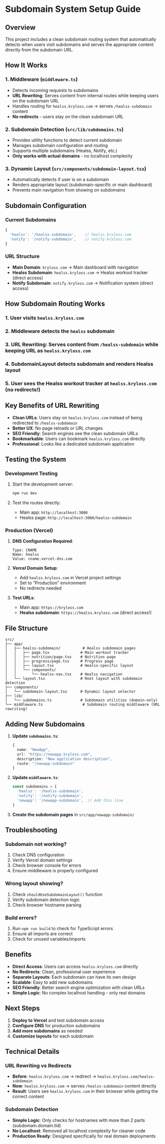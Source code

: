 # Subdomain System Setup Guide

## Overview

This project includes a clean subdomain routing system that automatically detects when users visit subdomains and serves the appropriate content directly from the subdomain URL.

## How It Works

### 1. Middleware (`middleware.ts`)
- Detects incoming requests to subdomains
- **URL Rewriting**: Serves content from internal routes while keeping users on the subdomain URL
- Handles routing for `healss.kryloss.com` → serves `/healss-subdomain` content
- **No redirects** - users stay on the clean subdomain URL

### 2. Subdomain Detection (`src/lib/subdomains.ts`)
- Provides utility functions to detect current subdomain
- Manages subdomain configuration and routing
- Supports multiple subdomains (Healss, Notify, etc.)
- **Only works with actual domains** - no localhost complexity

### 3. Dynamic Layout (`src/components/subdomain-layout.tsx`)
- Automatically detects if user is on a subdomain
- Renders appropriate layout (subdomain-specific or main dashboard)
- Prevents main navigation from showing on subdomains

## Subdomain Configuration

### Current Subdomains
```typescript
{
  'healss': '/healss-subdomain',    // healss.kryloss.com
  'notify': '/notify-subdomain',    // notify.kryloss.com
}
```

### URL Structure
- **Main Domain**: `kryloss.com` → Main dashboard with navigation
- **Healss Subdomain**: `healss.kryloss.com` → Healss workout tracker (direct access)
- **Notify Subdomain**: `notify.kryloss.com` → Notification system (direct access)

## How Subdomain Routing Works

### 1. User visits `healss.kryloss.com`
### 2. Middleware detects the `healss` subdomain
### 3. **URL Rewriting**: Serves content from `/healss-subdomain` while keeping URL as `healss.kryloss.com`
### 4. SubdomainLayout detects subdomain and renders Healss layout
### 5. User sees the Healss workout tracker at `healss.kryloss.com` (no redirects!)

## Key Benefits of URL Rewriting

- **Clean URLs**: Users stay on `healss.kryloss.com` instead of being redirected to `/healss-subdomain`
- **Better UX**: No page reloads or URL changes
- **SEO Friendly**: Search engines see the clean subdomain URLs
- **Bookmarkable**: Users can bookmark `healss.kryloss.com` directly
- **Professional**: Looks like a dedicated subdomain application

## Testing the System

### Development Testing
1. Start the development server:
   ```bash
   npm run dev
   ```

2. Test the routes directly:
   - Main app: `http://localhost:3000`
   - Healss page: `http://localhost:3000/healss-subdomain`

### Production (Vercel)
1. **DNS Configuration Required**:
   ```
   Type: CNAME
   Name: healss
   Value: cname.vercel-dns.com
   ```

2. **Vercel Domain Setup**:
   - Add `healss.kryloss.com` in Vercel project settings
   - Set to "Production" environment
   - No redirects needed

3. **Test URLs**:
   - Main app: `https://kryloss.com`
   - **Healss subdomain**: `https://healss.kryloss.com` (direct access!)

## File Structure

```
src/
├── app/
│   ├── healss-subdomain/          # Healss subdomain pages
│   │   ├── page.tsx              # Main workout tracker
│   │   ├── nutrition/page.tsx    # Nutrition page
│   │   ├── progress/page.tsx     # Progress page
│   │   ├── layout.tsx            # Healss-specific layout
│   │   └── components/
│   │       └── healss-nav.tsx    # Healss navigation
│   └── layout.tsx                # Root layout with subdomain detection
├── components/
│   └── subdomain-layout.tsx      # Dynamic layout selector
├── lib/
│   └── subdomains.ts             # Subdomain utilities (domain-only)
└── middleware.ts                  # Subdomain routing middleware (URL rewriting)
```

## Adding New Subdomains

1. **Update `subdomains.ts`**:
   ```typescript
   {
     name: "NewApp",
     url: "https://newapp.kryloss.com",
     description: "New application description",
     route: "/newapp-subdomain"
   }
   ```

2. **Update `middleware.ts`**:
   ```typescript
   const subdomains = {
     'healss': '/healss-subdomain',
     'notify': '/notify-subdomain',
     'newapp': '/newapp-subdomain',  // Add this line
   }
   ```

3. **Create the subdomain pages** in `src/app/newapp-subdomain/`

## Troubleshooting

### Subdomain not working?
1. Check DNS configuration
2. Verify Vercel domain settings
3. Check browser console for errors
4. Ensure middleware is properly configured

### Wrong layout showing?
1. Check `shouldUseSubdomainLayout()` function
2. Verify subdomain detection logic
3. Check browser hostname parsing

### Build errors?
1. Run `npm run build` to check for TypeScript errors
2. Ensure all imports are correct
3. Check for unused variables/imports

## Benefits

- **Direct Access**: Users can access `healss.kryloss.com` directly
- **No Redirects**: Clean, professional user experience
- **Separate Layouts**: Each subdomain can have its own design
- **Scalable**: Easy to add new subdomains
- **SEO Friendly**: Better search engine optimization with clean URLs
- **Simple Logic**: No complex localhost handling - only real domains

## Next Steps

1. **Deploy to Vercel** and test subdomain access
2. **Configure DNS** for production subdomains
3. **Add more subdomains** as needed
4. **Customize layouts** for each subdomain

## Technical Details

### URL Rewriting vs Redirects
- **Before**: `healss.kryloss.com` → redirect → `healss.kryloss.com/healss-subdomain`
- **Now**: `healss.kryloss.com` → serves `/healss-subdomain` content directly
- **Result**: Users see `healss.kryloss.com` in their browser while getting the correct content

### Subdomain Detection
- **Simple Logic**: Only checks for hostnames with more than 2 parts (subdomain.domain.tld)
- **No Localhost**: Removed all localhost complexity for cleaner code
- **Production Ready**: Designed specifically for real domain deployments
